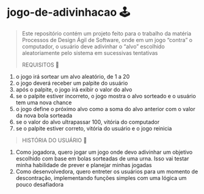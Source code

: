 # jogo-de-adivinhacao :joystick:
>Este repositório contém um projeto feito para o trabalho da matéria Processos de Design Ágil de Software, onde em um jogo “contra” o computador, o usuário deve adivinhar o “alvo” escolhido aleatoriamente pelo sistema em sucessivas tentativas
>
>REQUISITOS :space_invader:
1. o jogo irá sortear um alvo aleatório, de 1 a 20
2. o jogo deverá receber um palpite do usuário
3. após o palpite, o jogo irá exibir o valor do alvo
4. se o palpite estiver incorreto, o jogo mostra o alvo sorteado e o usuário tem uma nova chance
5. o jogo define o próximo alvo como a soma do alvo anterior com o valor da nova bola sorteada
7. se o valor do alvo ultrapassar 100, vitória do computador 
8. se o palpite estiver correto, vitória do usuário e o jogo reinicia
>
>HISTÓRIA DO USUÁRIO :space_invader:
1. Como jogadora, quero jogar um jogo onde devo adivinhar um objetivo escolhido com base em bolas sorteadas de uma urna. Isso vai testar minha habilidade de prever e planejar minhas jogadas
2. Como desenvolvedora, quero entreter os usuários para um momento de descontração, implementando funções simples com uma lógica um pouco desafiadora

